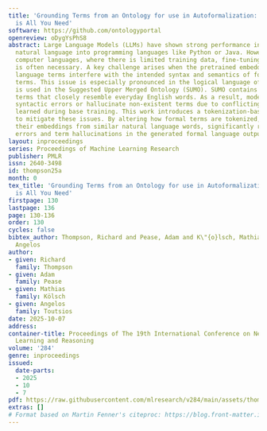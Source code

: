 ```yaml
---
title: 'Grounding Terms from an Ontology for use in Autoformalization: Tokenization
  is All You Need'
software: https://github.com/ontologyportal
openreview: oDygYsPhS8
abstract: Large Language Models (LLMs) have shown strong performance in translating
  natural language into programming languages like Python or Java. However, for niche
  computer languages, where there is limited training data, fine-tuning a base model
  is often necessary. A key challenge arises when the pretrained embeddings of natural
  language terms interfere with the intended syntax and semantics of formal language
  terms. This issue is especially pronounced in the logical language of SUO-KIF, which
  is used in the Suggested Upper Merged Ontology (SUMO). SUMO contains thousands of
  terms that closely resemble everyday English words. As a result, models often produce
  syntactic errors or hallucinate non-existent terms due to conflicting embeddings
  learned during base training. This work introduces a tokenization-based technique
  to mitigate these issues. By altering how formal terms are tokenized, we can decouple
  their embeddings from similar natural language words, significantly reducing syntax
  errors and term hallucinations in the generated formal language output.
layout: inproceedings
series: Proceedings of Machine Learning Research
publisher: PMLR
issn: 2640-3498
id: thompson25a
month: 0
tex_title: 'Grounding Terms from an Ontology for use in Autoformalization: Tokenization
  is All You Need'
firstpage: 130
lastpage: 136
page: 130-136
order: 130
cycles: false
bibtex_author: Thompson, Richard and Pease, Adam and K\"{o}lsch, Mathias and Toutsios,
  Angelos
author:
- given: Richard
  family: Thompson
- given: Adam
  family: Pease
- given: Mathias
  family: Kölsch
- given: Angelos
  family: Toutsios
date: 2025-10-07
address:
container-title: Proceedings of The 19th International Conference on Neurosymbolic
  Learning and Reasoning
volume: '284'
genre: inproceedings
issued:
  date-parts:
  - 2025
  - 10
  - 7
pdf: https://raw.githubusercontent.com/mlresearch/v284/main/assets/thompson25a/thompson25a.pdf
extras: []
# Format based on Martin Fenner's citeproc: https://blog.front-matter.io/posts/citeproc-yaml-for-bibliographies/
---
```

